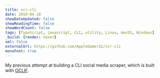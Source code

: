 ```yaml
---
title: scr-cli
date: 2019-04-18
showDateUpdated: false
showReadingTime: false
showWordCount: false
tags: [TypeScript, javascript, CLI, utility, Linux, macOS, Windows]
_build: {render: never}
xml: false
externalUrl: https://github.com/AppleGamer22/scr-cli
monoFont: true
---
```

My previous attempt at building a CLI social media scraper, which is built with [OCLIF](https://oclif.io).